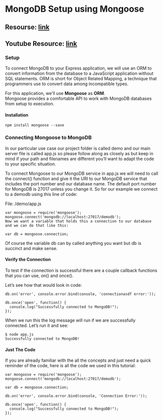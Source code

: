 # MongoDB Setup using Mongoose

## Resourse: [link](https://mongoosejs.com/docs/connections.html)

## Youtube Resource: [link]()

### Setup
To connect MongoDB to your Express application, we will use an ORM to convert information from the database to a JavaScript application without SQL statements. ORM is short for Object Related Mapping, a technique that programmers use to convert data among incompatible types.

For this application, we'll use **Mongoose** as **ORM**.<br />
Mongoose provides a comfortable API to work with MongoDB databases from setup to execution.

#### Installation
```
npm install mongoose --save
```

### Connecting Mongoose to MongoDB

In our particular use case our project folder is called demo and our main server file is called app.js so please follow along as closely as but keep in mind if your path and filenames are different you’ll want to adapt the code to your specific situation.

To connect Mongoose to our MongoDB service in app.js we will need to call the connect() function and give it the URI to our MongoDB service that includes the port number and our database name. The default port number for MongoDB is 27017 unless you change it. So for our example we connect to a demodb using this line of code:

File: /demo/app.js
```
var mongoose = require('mongoose');
mongoose.connect('mongodb://localhost:27017/demodb');
Now we want a variable that holds this a connection to our database and we can do that like this:

var db = mongoose.connection;
```
Of course the variable db can by called anything you want but db is succinct and make sense.

#### Verify the Connection
To test if the connection is successful there are a couple callback functions that you can use, on() and once().

Let’s see how that would look in code:
```
db.on('error', console.error.bind(console, 'connectionasdf error:'));
 
db.once('open', function() {
  console.log("Successfully connected to MongoDB!");
});
```
When we run this the log message will run if we are successfully connected. Let’s run it and see:
```
$ node app.js
Successfully connected to MongoDB!
```


#### Just The Code
If you are already familiar with the all the concepts and just need a quick reminder of the code, here is all the code we used in this tutorial:
```
var mongoose = require('mongoose');
mongoose.connect('mongodb://localhost:27017/demodb');

var db = mongoose.connection;

db.on('error', console.error.bind(console, 'Connection Error:'));
 
db.once('open', function() {
  console.log("Successfully connected to MongoDB!");
});
```

